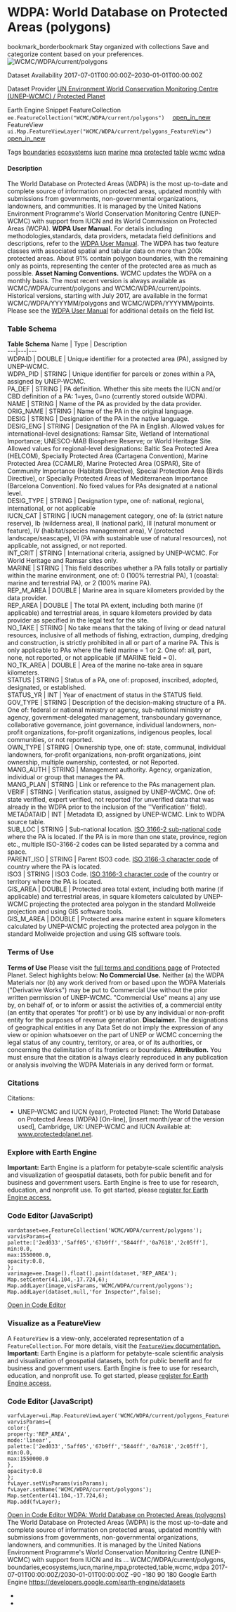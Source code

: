  
#  WDPA: World Database on Protected Areas (polygons) 
bookmark_borderbookmark Stay organized with collections  Save and categorize content based on your preferences. 
![WCMC/WDPA/current/polygons](https://developers.google.com/earth-engine/datasets/images/WCMC/WCMC_WDPA_current_polygons_sample.png) 

Dataset Availability
    2017-07-01T00:00:00Z–2030-01-01T00:00:00Z 

Dataset Provider
     [ UN Environment World Conservation Monitoring Centre (UNEP-WCMC) / Protected Planet ](https://www.protectedplanet.net/) 

Earth Engine Snippet
     FeatureCollection `    ee.FeatureCollection("WCMC/WDPA/current/polygons")   ` [ open_in_new ](https://code.earthengine.google.com/?scriptPath=Examples:Datasets/WCMC/WCMC_WDPA_current_polygons)      FeatureView  `    ui.Map.FeatureViewLayer("WCMC/WDPA/current/polygons_FeatureView")   ` [ open_in_new ](https://code.earthengine.google.com/?scriptPath=Examples:Datasets/WCMC/WCMC_WDPA_current_polygons_FeatureView) 

Tags
     [boundaries](https://developers.google.com/earth-engine/datasets/tags/boundaries) [ecosystems](https://developers.google.com/earth-engine/datasets/tags/ecosystems) [iucn](https://developers.google.com/earth-engine/datasets/tags/iucn) [marine](https://developers.google.com/earth-engine/datasets/tags/marine) [mpa](https://developers.google.com/earth-engine/datasets/tags/mpa) [protected](https://developers.google.com/earth-engine/datasets/tags/protected) [table](https://developers.google.com/earth-engine/datasets/tags/table) [wcmc](https://developers.google.com/earth-engine/datasets/tags/wcmc) [wdpa](https://developers.google.com/earth-engine/datasets/tags/wdpa)
#### Description
The World Database on Protected Areas (WDPA) is the most up-to-date and complete source of information on protected areas, updated monthly with submissions from governments, non-governmental organizations, landowners, and communities. It is managed by the United Nations Environment Programme's World Conservation Monitoring Centre (UNEP-WCMC) with support from IUCN and its World Commission on Protected Areas (WCPA).
**WDPA User Manual.** For details including methodologies,standards, data providers, metadata field definitions and descriptions, refer to the [WDPA User Manual](https://pp-import-production.s3.amazonaws.com/WDPA_Manual_1_5.pdf).
The WDPA has two feature classes with associated spatial and tabular data on more than 200k protected areas. About 91% contain polygon boundaries, with the remaining only as points, representing the center of the protected area as much as possible.
**Asset Naming Conventions.** WCMC updates the WDPA on a monthly basis. The most recent version is always available as WCMC/WDPA/current/polygons and WCMC/WDPA/current/points. Historical versions, starting with July 2017, are available in the format WCMC/WDPA/YYYYMM/polygons and WCMC/WDPA/YYYYMM/points.
Please see the [WDPA User Manual](https://pp-import-production.s3.amazonaws.com/WDPA_Manual_1_5.pdf) for additional details on the field list.
### Table Schema
**Table Schema**
Name | Type | Description  
---|---|---  
WDPAID | DOUBLE | Unique identifier for a protected area (PA), assigned by UNEP-WCMC.  
WDPA_PID | STRING | Unique identifier for parcels or zones within a PA, assigned by UNEP-WCMC.  
PA_DEF | STRING | PA definition. Whether this site meets the IUCN and/or CBD definition of a PA: 1=yes, 0=no (currently stored outside WDPA).  
NAME | STRING | Name of the PA as provided by the data provider.  
ORIG_NAME | STRING | Name of the PA in the original language.  
DESIG | STRING | Designation of the PA in the native language.  
DESIG_ENG | STRING | Designation of the PA in English. Allowed values for international-level designations: Ramsar Site, Wetland of International Importance; UNESCO-MAB Biosphere Reserve; or World Heritage Site. Allowed values for regional-level designations: Baltic Sea Protected Area (HELCOM), Specially Protected Area (Cartagena Convention), Marine Protected Area (CCAMLR), Marine Protected Area (OSPAR), Site of Community Importance (Habitats Directive), Special Protection Area (Birds Directive), or Specially Protected Areas of Mediterranean Importance (Barcelona Convention). No fixed values for PAs designated at a national level.  
DESIG_TYPE | STRING | Designation type, one of: national, regional, international, or not applicable  
IUCN_CAT | STRING | IUCN management category, one of: Ia (strict nature reserve), Ib (wilderness area), II (national park), III (natural monument or feature), IV (habitat/species management area), V (protected landscape/seascape), VI (PA with sustainable use of natural resources), not applicable, not assigned, or not reported.  
INT_CRIT | STRING | International criteria, assigned by UNEP-WCMC. For World Heritage and Ramsar sites only.  
MARINE | STRING | This field describes whether a PA falls totally or partially within the marine environment, one of: 0 (100% terrestrial PA), 1 (coastal: marine and terrestrial PA), or 2 (100% marine PA).  
REP_M_AREA | DOUBLE | Marine area in square kilometers provided by the data provider.  
REP_AREA | DOUBLE | The total PA extent, including both marine (if applicable) and terrestrial areas, in square kilometers provided by data provider as specified in the legal text for the site.  
NO_TAKE | STRING | No take means that the taking of living or dead natural resources, inclusive of all methods of fishing, extraction, dumping, dredging and construction, is strictly prohibited in all or part of a marine PA. This is only applicable to PAs where the field marine = 1 or 2. One of: all, part, none, not reported, or not applicable (if MARINE field = 0).  
NO_TK_AREA | DOUBLE | Area of the marine no-take area in square kilometers.  
STATUS | STRING | Status of a PA, one of: proposed, inscribed, adopted, designated, or established.  
STATUS_YR | INT | Year of enactment of status in the STATUS field.  
GOV_TYPE | STRING | Description of the decision-making structure of a PA. One of: federal or national ministry or agency, sub-national ministry or agency, government-delegated management, transboundary governance, collaborative governance, joint governance, individual landowners, non-profit organizations, for-profit organizations, indigenous peoples, local communities, or not reported.  
OWN_TYPE | STRING | Ownership type, one of: state, communal, individual landowners, for-profit organizations, non-profit organizations, joint ownership, multiple ownership, contested, or not Reported.  
MANG_AUTH | STRING | Management authority. Agency, organization, individual or group that manages the PA.  
MANG_PLAN | STRING | Link or reference to the PAs management plan.  
VERIF | STRING | Verification status, assigned by UNEP-WCMC. One of: state verified, expert verified, not reported (for unverified data that was already in the WDPA prior to the inclusion of the ''Verification'' field).  
METADATAID | INT | Metadata ID, assigned by UNEP-WCMC. Link to WDPA source table.  
SUB_LOC | STRING | Sub-national location. [ISO 3166-2 sub-national code](https://en.wikipedia.org/wiki/ISO_3166-2) where the PA is located. If the PA is in more than one state, province, region etc., multiple ISO-3166-2 codes can be listed separated by a comma and space.  
PARENT_ISO | STRING | Parent ISO3 code. [ISO 3166-3 character code](https://en.wikipedia.org/wiki/ISO_3166-3) of country where the PA is located.  
ISO3 | STRING | ISO3 Code. [ISO 3166-3 character code](https://en.wikipedia.org/wiki/ISO_3166-3) of the country or territory where the PA is located.  
GIS_AREA | DOUBLE | Protected area total extent, including both marine (if applicable) and terrestrial areas, in square kilometers calculated by UNEP-WCMC projecting the protected area polygon in the standard Mollweide projection and using GIS software tools.  
GIS_M_AREA | DOUBLE | Protected area marine extent in square kilometers calculated by UNEP-WCMC projecting the protected area polygon in the standard Mollweide projection and using GIS software tools.  
### Terms of Use
**Terms of Use**
Please visit the [full terms and conditions page](https://www.protectedplanet.net/c/terms-and-conditions) of Protected Planet. Select highlights below:
**No Commercial Use.** Neither (a) the WDPA Materials nor (b) any work derived from or based upon the WDPA Materials ("Derivative Works") may be put to Commercial Use without the prior written permission of UNEP-WCMC. "Commercial Use" means a) any use by, on behalf of, or to inform or assist the activities of, a commercial entity (an entity that operates 'for profit') or b) use by any individual or non-profit entity for the purposes of revenue generation.
**Disclaimer.** The designations of geographical entities in any Data Set do not imply the expression of any view or opinion whatsoever on the part of UNEP or WCMC concerning the legal status of any country, territory, or area, or of its authorities, or concerning the delimitation of its frontiers or boundaries.
**Attribution.** You must ensure that the citation is always clearly reproduced in any publication or analysis involving the WDPA Materials in any derived form or format.
### Citations
Citations:
  * UNEP-WCMC and IUCN (year), Protected Planet: The World Database on Protected Areas (WDPA) [On-line], [insert month/year of the version used], Cambridge, UK: UNEP-WCMC and IUCN Available at: www.protectedplanet.net.


### Explore with Earth Engine
**Important:** Earth Engine is a platform for petabyte-scale scientific analysis and visualization of geospatial datasets, both for public benefit and for business and government users. Earth Engine is free to use for research, education, and nonprofit use. To get started, please [register for Earth Engine access.](https://console.cloud.google.com/earth-engine)
### Code Editor (JavaScript)
```
vardataset=ee.FeatureCollection('WCMC/WDPA/current/polygons');
varvisParams={
palette:['2ed033','5aff05','67b9ff','5844ff','0a7618','2c05ff'],
min:0.0,
max:1550000.0,
opacity:0.8,
};
varimage=ee.Image().float().paint(dataset,'REP_AREA');
Map.setCenter(41.104,-17.724,6);
Map.addLayer(image,visParams,'WCMC/WDPA/current/polygons');
Map.addLayer(dataset,null,'for Inspector',false);
```
[ Open in Code Editor ](https://code.earthengine.google.com/?scriptPath=Examples:Datasets/WCMC/WCMC_WDPA_current_polygons)
### Visualize as a FeatureView
A `FeatureView` is a view-only, accelerated representation of a `FeatureCollection`. For more details, visit the [ `FeatureView` documentation. ](https://developers.google.com/earth-engine/guides/featureview_overview)
**Important:** Earth Engine is a platform for petabyte-scale scientific analysis and visualization of geospatial datasets, both for public benefit and for business and government users. Earth Engine is free to use for research, education, and nonprofit use. To get started, please [register for Earth Engine access.](https://console.cloud.google.com/earth-engine)
### Code Editor (JavaScript)
```
varfvLayer=ui.Map.FeatureViewLayer('WCMC/WDPA/current/polygons_FeatureView');
varvisParams={
color:{
property:'REP_AREA',
mode:'linear',
palette:['2ed033','5aff05','67b9ff','5844ff','0a7618','2c05ff'],
min:0.0,
max:1550000.0
},
opacity:0.8
};
fvLayer.setVisParams(visParams);
fvLayer.setName('WCMC/WDPA/current/polygons');
Map.setCenter(41.104,-17.724,6);
Map.add(fvLayer);
```
[ Open in Code Editor ](https://code.earthengine.google.com/?scriptPath=Examples:Datasets/WCMC/WCMC_WDPA_current_polygons_FeatureView)
[ WDPA: World Database on Protected Areas (polygons) ](https://developers.google.com/earth-engine/datasets/catalog/WCMC_WDPA_current_polygons)
The World Database on Protected Areas (WDPA) is the most up-to-date and complete source of information on protected areas, updated monthly with submissions from governments, non-governmental organizations, landowners, and communities. It is managed by the United Nations Environment Programme's World Conservation Monitoring Centre (UNEP-WCMC) with support from IUCN and its …
WCMC/WDPA/current/polygons, boundaries,ecosystems,iucn,marine,mpa,protected,table,wcmc,wdpa 
2017-07-01T00:00:00Z/2030-01-01T00:00:00Z
-90 -180 90 180 
Google Earth Engine
https://developers.google.com/earth-engine/datasets
  * [ ](https://doi.org/https://www.protectedplanet.net/)
  * [ ](https://doi.org/https://developers.google.com/earth-engine/datasets/catalog/WCMC_WDPA_current_polygons)


